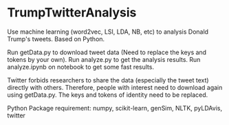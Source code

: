 # TrumpTwitterAnalysis
Use machine learning (word2vec, LSI, LDA, NB, etc) to analysis Donald Trump's tweets. Based on Python.

Run getData.py to download tweet data (Need to replace the keys and tokens by your own).
Run analyze.py to get the analysis results.
Run analyze.ipynb on notebook to get some fast results.

Twitter forbids researchers to share the data (especially the tweet text) directly with others. Therefore, people with interest need to download again using getData.py. The keys and tokens of identity need to be replaced.

Python Package requirement: numpy, scikit-learn, genSim, NLTK, pyLDAvis, twitter
